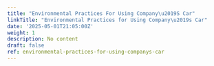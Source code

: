 ```yaml
---
title: "Environmental Practices For Using Company\u2019S Car"
linkTitle: "Environmental Practices for Using Company\u2019s Car"
date: '2025-05-01T21:05:00Z'
weight: 1
description: No content
draft: false
ref: environmental-practices-for-using-companys-car
---
```


